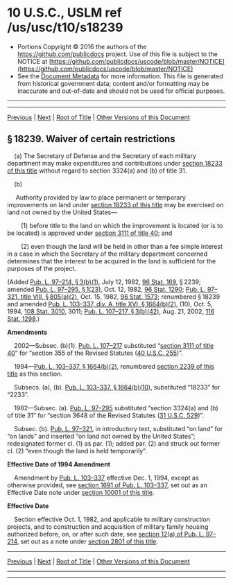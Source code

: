 ---
---

# 10 U.S.C., USLM ref /us/usc/t10/s18239

* Portions Copyright © 2016 the authors of the https://github.com/publicdocs project.
  Use of this file is subject to the NOTICE at [https://github.com/publicdocs/uscode/blob/master/NOTICE](https://github.com/publicdocs/uscode/blob/master/NOTICE)
* See the [Document Metadata](././../../../../../..//README.md) for more information.
  This file is generated from historical government data; content and/or formatting may be inaccurate and out-of-date and should not be used for official purposes.

----------
----------

[Previous](./../../../../../..//us/usc/t10/stE/ptV/ch1803/m__us_usc_t10_s18238.md) | [Next](./../../../../../..//us/usc/t10/stE/ptV/ch1803/m__us_usc_t10_s18240.md) | [Root of Title](./../../../../../../) | [Other Versions of this Document](https://publicdocs.github.io/go/links?ns=uslm&ref=%2Fus%2Fusc%2Ft10%2Fs18239)

## § 18239. Waiver of certain restrictions

    (a) The Secretary of Defense and the Secretary of each military department may make expenditures and contributions under [section 18233 of this title][/us/usc/t10/s18233] without regard to section 3324(a) and (b) of title 31.

    (b)

     Authority provided by law to place permanent or temporary improvements on land under [section 18233 of this title][/us/usc/t10/s18233] may be exercised on land not owned by the United States—

        (1) before title to the land on which the improvement is located (or is to be located) is approved under [section 3111 of title 40][/us/usc/t40/s3111]; and

        (2) even though the land will be held in other than a fee simple interest in a case in which the Secretary of the military department concerned determines that the interest to be acquired in the land is sufficient for the purposes of the project.

(Added [Pub. L. 97–214, § 3(b)(1)][/us/pl/97/214/s3/b/1], July 12, 1982, [96 Stat. 169][/us/stat/96/169], § 2239; amended [Pub. L. 97–295, § 1(23)][/us/pl/97/295/s1/23], Oct. 12, 1982, [96 Stat. 1290][/us/stat/96/1290]; [Pub. L. 97–321, title VIII, § 805(a)(2)][/us/pl/97/321/s805/a/2], Oct. 15, 1982, [96 Stat. 1573][/us/stat/96/1573]; renumbered § 18239 and amended [Pub. L. 103–337, div. A, title XVI, § 1664(b)(2)][/us/pl/103/337/s1664/b/2], (10), Oct. 5, 1994, [108 Stat. 3010][/us/stat/108/3010], 3011; [Pub. L. 107–217, § 3(b)(42)][/us/pl/107/217/s3/b/42], Aug. 21, 2002, [116 Stat. 1298][/us/stat/116/1298].)

 __Amendments__ 

    2002—Subsec. (b)(1). [Pub. L. 107–217][/us/pl/107/217] substituted “[section 3111 of title 40][/us/usc/t40/s3111]” for “section 355 of the Revised Statutes ([40 U.S.C. 255][/us/usc/t40/s255])”.

    1994—[Pub. L. 103–337, § 1664(b)(2)][/us/pl/103/337/s1664/b/2], renumbered [section 2239 of this title][/us/usc/t10/s2239] as this section.

    Subsecs. (a), (b). [Pub. L. 103–337, § 1664(b)(10)][/us/pl/103/337/s1664/b/10], substituted “18233” for “2233”.

    1982—Subsec. (a). [Pub. L. 97–295][/us/pl/97/295] substituted “section 3324(a) and (b) of title 31” for “section 3648 of the Revised Statutes ([31 U.S.C. 529][/us/usc/t31/s529])”.

    Subsec. (b). [Pub. L. 97–321][/us/pl/97/321], in introductory text, substituted “on land” for “on lands” and inserted “on land not owned by the United States”; redesignated former cl. (1) as par. (1); added par. (2) and struck out former cl. (2) “even though the land is held tem­porarily”.

 __Effective Date of 1994 Amendment__ 

    Amendment by [Pub. L. 103–337][/us/pl/103/337] effective Dec. 1, 1994, except as otherwise provided, see [section 1691 of Pub. L. 103–337][/us/pl/103/337/s1691], set out as an Effective Date note under [section 10001 of this title][/us/usc/t10/s10001].

 __Effective Date__ 

    Section effective Oct. 1, 1982, and applicable to military construction projects, and to construction and acquisition of military family housing authorized before, on, or after such date, see [section 12(a) of Pub. L. 97–214][/us/pl/97/214/s12/a], set out as a note under [section 2801 of this title][/us/usc/t10/s2801].

----------

[Previous](./../../../../../..//us/usc/t10/stE/ptV/ch1803/m__us_usc_t10_s18238.md) | [Next](./../../../../../..//us/usc/t10/stE/ptV/ch1803/m__us_usc_t10_s18240.md) | [Root of Title](./../../../../../../) | [Other Versions of this Document](https://publicdocs.github.io/go/links?ns=uslm&ref=%2Fus%2Fusc%2Ft10%2Fs18239)

----------
----------

[/us/usc/t10/s18233]: https://publicdocs.github.io/go/links?ns=uslm&ref=%2Fus%2Fusc%2Ft10%2Fs18233
[/us/usc/t10/s18233]: https://publicdocs.github.io/go/links?ns=uslm&ref=%2Fus%2Fusc%2Ft10%2Fs18233
[/us/usc/t40/s3111]: https://publicdocs.github.io/go/links?ns=uslm&ref=%2Fus%2Fusc%2Ft40%2Fs3111
[/us/pl/97/214/s3/b/1]: https://publicdocs.github.io/go/links?ns=uslm&ref=%2Fus%2Fpl%2F97%2F214%2Fs3%2Fb%2F1
[/us/stat/96/169]: https://publicdocs.github.io/go/links?ns=uslm&ref=%2Fus%2Fstat%2F96%2F169
[/us/pl/97/295/s1/23]: https://publicdocs.github.io/go/links?ns=uslm&ref=%2Fus%2Fpl%2F97%2F295%2Fs1%2F23
[/us/stat/96/1290]: https://publicdocs.github.io/go/links?ns=uslm&ref=%2Fus%2Fstat%2F96%2F1290
[/us/pl/97/321/s805/a/2]: https://publicdocs.github.io/go/links?ns=uslm&ref=%2Fus%2Fpl%2F97%2F321%2Fs805%2Fa%2F2
[/us/stat/96/1573]: https://publicdocs.github.io/go/links?ns=uslm&ref=%2Fus%2Fstat%2F96%2F1573
[/us/pl/103/337/s1664/b/2]: https://publicdocs.github.io/go/links?ns=uslm&ref=%2Fus%2Fpl%2F103%2F337%2Fs1664%2Fb%2F2
[/us/stat/108/3010]: https://publicdocs.github.io/go/links?ns=uslm&ref=%2Fus%2Fstat%2F108%2F3010
[/us/pl/107/217/s3/b/42]: https://publicdocs.github.io/go/links?ns=uslm&ref=%2Fus%2Fpl%2F107%2F217%2Fs3%2Fb%2F42
[/us/stat/116/1298]: https://publicdocs.github.io/go/links?ns=uslm&ref=%2Fus%2Fstat%2F116%2F1298
[/us/pl/107/217]: https://publicdocs.github.io/go/links?ns=uslm&ref=%2Fus%2Fpl%2F107%2F217
[/us/usc/t40/s3111]: https://publicdocs.github.io/go/links?ns=uslm&ref=%2Fus%2Fusc%2Ft40%2Fs3111
[/us/usc/t40/s255]: https://publicdocs.github.io/go/links?ns=uslm&ref=%2Fus%2Fusc%2Ft40%2Fs255
[/us/pl/103/337/s1664/b/2]: https://publicdocs.github.io/go/links?ns=uslm&ref=%2Fus%2Fpl%2F103%2F337%2Fs1664%2Fb%2F2
[/us/usc/t10/s2239]: https://publicdocs.github.io/go/links?ns=uslm&ref=%2Fus%2Fusc%2Ft10%2Fs2239
[/us/pl/103/337/s1664/b/10]: https://publicdocs.github.io/go/links?ns=uslm&ref=%2Fus%2Fpl%2F103%2F337%2Fs1664%2Fb%2F10
[/us/pl/97/295]: https://publicdocs.github.io/go/links?ns=uslm&ref=%2Fus%2Fpl%2F97%2F295
[/us/usc/t31/s529]: https://publicdocs.github.io/go/links?ns=uslm&ref=%2Fus%2Fusc%2Ft31%2Fs529
[/us/pl/97/321]: https://publicdocs.github.io/go/links?ns=uslm&ref=%2Fus%2Fpl%2F97%2F321
[/us/pl/103/337]: https://publicdocs.github.io/go/links?ns=uslm&ref=%2Fus%2Fpl%2F103%2F337
[/us/pl/103/337/s1691]: https://publicdocs.github.io/go/links?ns=uslm&ref=%2Fus%2Fpl%2F103%2F337%2Fs1691
[/us/usc/t10/s10001]: https://publicdocs.github.io/go/links?ns=uslm&ref=%2Fus%2Fusc%2Ft10%2Fs10001
[/us/pl/97/214/s12/a]: https://publicdocs.github.io/go/links?ns=uslm&ref=%2Fus%2Fpl%2F97%2F214%2Fs12%2Fa
[/us/usc/t10/s2801]: https://publicdocs.github.io/go/links?ns=uslm&ref=%2Fus%2Fusc%2Ft10%2Fs2801



